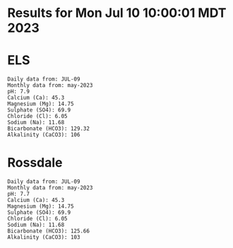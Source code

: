 # Results for Mon Jul 10 10:00:01 MDT 2023
# ELS
```
Daily data from: JUL-09
Monthly data from: may-2023
pH: 7.9
Calcium (Ca): 45.3
Magnesium (Mg): 14.75
Sulphate (SO4): 69.9
Chloride (Cl): 6.05
Sodium (Na): 11.68
Bicarbonate (HCO3): 129.32
Alkalinity (CaCO3): 106
```
# Rossdale
```
Daily data from: JUL-09
Monthly data from: may-2023
pH: 7.7
Calcium (Ca): 45.3
Magnesium (Mg): 14.75
Sulphate (SO4): 69.9
Chloride (Cl): 6.05
Sodium (Na): 11.68
Bicarbonate (HCO3): 125.66
Alkalinity (CaCO3): 103
```
